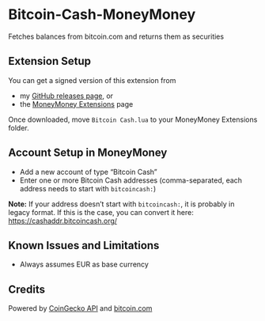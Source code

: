 # Bitcoin-Cash-MoneyMoney

Fetches balances from bitcoin.com and returns them as securities

## Extension Setup

You can get a signed version of this extension from

* my [GitHub releases page](https://github.com/aaronk6/Bitcoin-Cash-MoneyMoney/releases), or
* the [MoneyMoney Extensions](https://moneymoney-app.com/extensions/) page

Once downloaded, move `Bitcoin Cash.lua` to your MoneyMoney Extensions folder.

## Account Setup in MoneyMoney

* Add a new account of type “Bitcoin Cash”
* Enter one or more Bitcoin Cash addresses (comma-separated, each address needs to start with `bitcoincash:`)

**Note:** If your address doesn’t start with `bitcoincash:`, it is probably in legacy format. If this is the case, you can convert it here: https://cashaddr.bitcoincash.org/

## Known Issues and Limitations

* Always assumes EUR as base currency

## Credits

Powered by [CoinGecko API](https://www.coingecko.com/en/api) and [bitcoin.com](https://bitcoin.com/)

